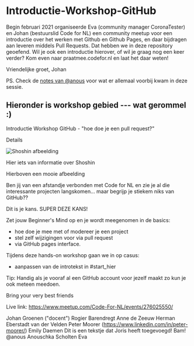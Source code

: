 # Introductie-Workshop-GitHub

Begin februari 2021 organiseerde Eva (community manager CoronaTester) en Johan (bestuurslid Code for NL) een community meetup voor een introductie over het werken met Github en Github Pages, en daar bijdragen aan leveren middels Pull Requests. Dat hebben we in deze repository geoefend. Wil je ook een introductie hierover, of wil je graag nog een keer verder? Kom even naar praatmee.codefor.nl en laat het daar weten!

Vriendelijke groet,
Johan

PS. Check de [notes van @anous](https://github.com/codefornl/Introductie-Workshop-GitHub/blob/main/Notes.txt) voor wat er allemaal voorbij kwam in deze sessie.

## Hieronder is workshop gebied --- wat gerommel :)

Introductie Workshop GitHub - "hoe doe je een pull request?"

Details

![Shoshin afbeelding](https://secure.meetupstatic.com/photos/event/e/1/c/7/highres_494517799.jpeg)

Hier iets van informatie over Shoshin

Hierboven een mooie afbeelding

Ben jij van een afstandje verbonden met Code for NL en zie je al die interessante projecten langskomen... maar begrijp je stiekem niks van GitHub??

Dit is je kans. SUPER DEZE KANS!

Zet jouw Beginner's Mind op en je wordt meegenomen in de basics:
- hoe doe je mee met of modereer je een project
- stel zelf wijzigingen voor via pull request
- via GitHub pages interface.

Tijdens deze hands-on workshop gaan we in op casus:
- aanpassen van de introtekst in #start_hier

Tip: Handig als je vooraf al een GitHub account voor jezelf maakt zo kun je ook meteen meedoen.

Bring your very best friends

Live link: https://www.meetup.com/Code-For-NL/events/276025550/

Johan Groenen ("docent")
Rogier Barendregt
Anne de Zeeuw
Herman Eberstadt van der Velden
Peter Moorer (https://www.linkedin.com/in/peter-moorer/)
Emily Daemen
Dit is een tekstje dat Joris heeft toegevoegd! Bam! 
@anous Anouschka Scholten
Eva
